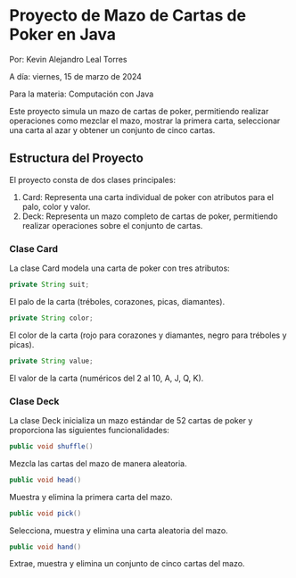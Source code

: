 # Proyecto de Mazo de Cartas de Poker en Java

Por: Kevin Alejandro Leal Torres

A día: viernes, 15 de marzo de 2024

Para la materia: Computación con Java


Este proyecto simula un mazo de cartas de poker, permitiendo realizar operaciones como mezclar el mazo, mostrar la primera carta, seleccionar una carta al azar y obtener un conjunto de cinco cartas.

## Estructura del Proyecto
El proyecto consta de dos clases principales:

1. Card: Representa una carta individual de poker con atributos para el palo, color y valor.
2. Deck: Representa un mazo completo de cartas de poker, permitiendo realizar operaciones sobre el conjunto de cartas.

### Clase Card

La clase Card modela una carta de poker con tres atributos:

```java
private String suit;
```

El palo de la carta (tréboles, corazones, picas, diamantes).

```java
private String color;
```

El color de la carta (rojo para corazones y diamantes, negro para tréboles y picas).

```java
private String value;
```

El valor de la carta (numéricos del 2 al 10, A, J, Q, K).

### Clase Deck

La clase Deck inicializa un mazo estándar de 52 cartas de poker y proporciona las siguientes funcionalidades:

```java
public void shuffle()
```

Mezcla las cartas del mazo de manera aleatoria.

```java
public void head()
```

Muestra y elimina la primera carta del mazo.

```java
public void pick()
```

 Selecciona, muestra y elimina una carta aleatoria del mazo.

```java
public void hand()
```

Extrae, muestra y elimina un conjunto de cinco cartas del mazo.